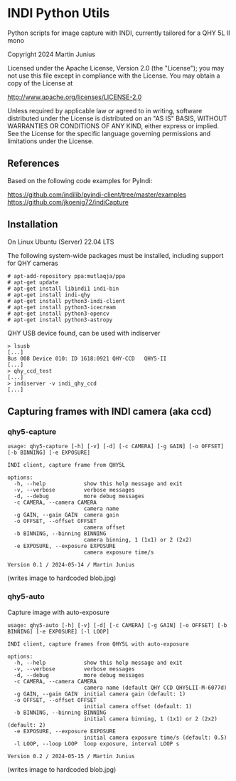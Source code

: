# INDI Python Utils

Python scripts for image capture with INDI, currently tailored for a QHY 5L II mono

Copyright 2024 Martin Junius

Licensed under the Apache License, Version 2.0 (the "License");
you may not use this file except in compliance with the License.
You may obtain a copy of the License at

http://www.apache.org/licenses/LICENSE-2.0

Unless required by applicable law or agreed to in writing, software
distributed under the License is distributed on an "AS IS" BASIS,
WITHOUT WARRANTIES OR CONDITIONS OF ANY KIND, either express or implied.
See the License for the specific language governing permissions and
limitations under the License.


## References

Based on the following code examples for PyIndi:

https://github.com/indilib/pyindi-client/tree/master/examples \
https://github.com/jkoenig72/indiCapture


## Installation

On Linux Ubuntu (Server) 22.04 LTS

The following system-wide packages must be installed, including support for QHY cameras

```
# apt-add-repository ppa:mutlaqja/ppa
# apt-get update
# apt-get install libindi1 indi-bin
# apt-get install indi-qhy
# apt-get install python3-indi-client
# apt-get install python3-icecream
# apt-get install python3-opencv
# apt-get install python3-astropy
```

QHY USB device found, can be used with indiserver
```
> lsusb
[...]
Bus 008 Device 010: ID 1618:0921 QHY-CCD   QHY5-II
[...]
> qhy_ccd_test
[...]
> indiserver -v indi_qhy_ccd
[...]
```


## Capturing frames with INDI camera (aka ccd)

### qhy5-capture

```
usage: qhy5-capture [-h] [-v] [-d] [-c CAMERA] [-g GAIN] [-o OFFSET] [-b BINNING] [-e EXPOSURE]

INDI client, capture frame from QHY5L

options:
  -h, --help            show this help message and exit
  -v, --verbose         verbose messages
  -d, --debug           more debug messages
  -c CAMERA, --camera CAMERA
                        camera name
  -g GAIN, --gain GAIN  camera gain
  -o OFFSET, --offset OFFSET
                        camera offset
  -b BINNING, --binning BINNING
                        camera binning, 1 (1x1) or 2 (2x2)
  -e EXPOSURE, --exposure EXPOSURE
                        camera exposure time/s

Version 0.1 / 2024-05-14 / Martin Junius
```

(writes image to hardcoded blob.jpg)


### qhy5-auto

Capture image with auto-exposure

```
usage: qhy5-auto [-h] [-v] [-d] [-c CAMERA] [-g GAIN] [-o OFFSET] [-b BINNING] [-e EXPOSURE] [-l LOOP]

INDI client, capture frames from QHY5L with auto-exposure

options:
  -h, --help            show this help message and exit
  -v, --verbose         verbose messages
  -d, --debug           more debug messages
  -c CAMERA, --camera CAMERA
                        camera name (default QHY CCD QHY5LII-M-6077d)
  -g GAIN, --gain GAIN  initial camera gain (default: 1)
  -o OFFSET, --offset OFFSET
                        initial camera offset (default: 1)
  -b BINNING, --binning BINNING
                        initial camera binning, 1 (1x1) or 2 (2x2) (default: 2)
  -e EXPOSURE, --exposure EXPOSURE
                        initial camera exposure time/s (default: 0.5)
  -l LOOP, --loop LOOP  loop exposure, interval LOOP s

Version 0.2 / 2024-05-15 / Martin Junius
```

(writes image to hardcoded blob.jpg)


